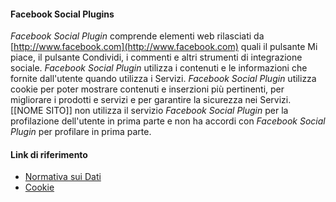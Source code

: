 #### Facebook Social Plugins
*Facebook Social Plugin* comprende elementi web rilasciati da [http://www.facebook.com](http://www.facebook.com) quali il pulsante Mi piace, il pulsante Condividi, i commenti e altri strumenti di integrazione sociale. *Facebook Social Plugin* utilizza i contenuti e le informazioni che fornite dall'utente quando utilizza i Servizi. *Facebook Social Plugin* utilizza cookie per poter mostrare contenuti e inserzioni più pertinenti, per migliorare i prodotti e servizi e per garantire la sicurezza nei Servizi. 
[[NOME SITO]] non utilizza il servizio *Facebook Social Plugin* per la profilazione dell'utente in prima parte e non ha accordi con *Facebook Social Plugin* per profilare in prima parte.

#### Link di riferimento
* [Normativa sui Dati](https://www.facebook.com/full_data_use_policy)
* [Cookie](https://www.facebook.com/help/cookies/)

